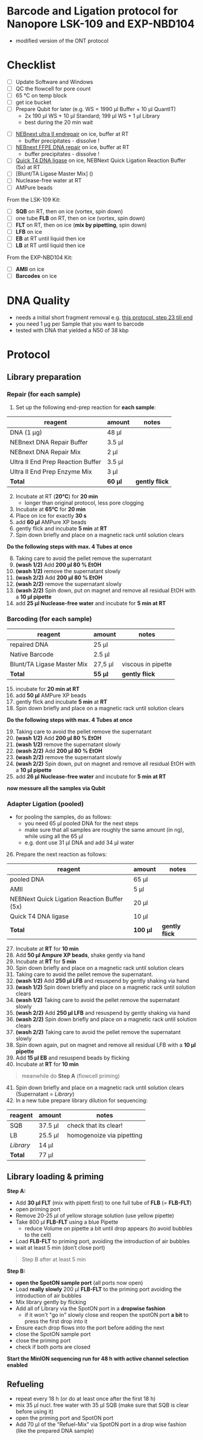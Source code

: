 Barcode and Ligation protocol for Nanopore LSK-109 and EXP-NBD104
===
* modified version of the ONT protocol

# Checklist

* [ ] Update Software and Windows
* [ ] QC the flowcell for pore count
* [ ] 65 °C on temp block
* [ ] get ice bucket
* [ ] Prepare Qubit for later (e.g. WS = 1990 µl Buffer + 10 µl QuantIT)
  * 2x 190 µl WS + 10 µl Standard; 199 µl WS + 1 µl Library
  * best during the 20 min wait



- [ ] [NEBnext ultra II endrepair](https://www.neb.com/products/e7546-nebnext-ultra-ii-end-repair-da-tailing-module#Product%20Information) on ice, buffer at RT
  - buffer precipitates - dissolve !
- [ ] [NEBnext FFPE DNA repair](https://international.neb.com/products/m6630-nebnext-ffpe-dna-repair-mix#Product%20Information) on ice, buffer at RT
    - buffer precipitates - dissolve !
- [ ] [Quick T4 DNA ligase]() on ice, NEBNext Quick Ligation Reaction Buffer (5x) at RT
- [ ] [Blunt/TA Ligase Master Mix] ()
- [ ] Nuclease-free water at RT
- [ ] AMPure beads

From the LSK-109 Kit:
* [ ] **SQB** on RT, then on ice (vortex, spin down)
* [ ] one tube **FLB** on RT, then on ice (vortex, spin down)
* [ ] **FLT** on RT, then on ice (**mix by pipetting**, spin down)
* [ ] **LFB** on ice
* [ ] **EB** at RT until liquid then ice
* [ ] **LB** at RT until liquid then ice

From the EXP-NBD104 Kit:
* [ ] **AMII** on ice
* [ ] **Barcodes** on ice

# DNA Quality

* needs a initial short fragment removal e.g. [this protocol, step 23 till end](https://www.protocols.io/view/long-read-dna-preparation-for-metagenomic-samples-w7afhie)
* you need 1 µg per Sample that you want to barcode
* tested with DNA that yielded a N50 of 38 kbp


# Protocol
## Library preparation
### Repair (for each sample)

1. Set up the following end-prep reaction for **each sample**:

|reagent|amount| notes
|-|-|-|
|DNA (1 µg)|	48 μl | |
|NEBnext DNA Repair Buffer |	3.5 μl| |
|NEBnext DNA Repair Mix|	2 μl| |
|Ultra II End Prep Reaction Buffer|	3.5 μl | |
|Ultra II End Prep Enzyme Mix| 	3 μl| |
|**Total**|**60 μl**| **gently flick**| |

2. Incubate at RT (**20°C**) for **20 min**
   + longer than original protocol, less pore clogging  
3. Incubate at **65°C** for **20 min**
4. Place on ice for exactly **30 s**
5. add **60 µl** AMPure XP beads
6. gently flick and incubate **5 min** at **RT**
7. Spin down briefly and place on a magnetic rack until solution clears


**Do the following steps with max. 4 Tubes at once**


8. Taking care to avoid the pellet remove the supernatant
9. **(wash 1/2)** Add **200 μl 80 % EtOH**
10. **(wash 1/2)** remove the supernatant slowly
11. **(wash 2/2)** Add **200 μl 80 % EtOH**
12. **(wash 2/2)** remove the supernatant slowly
13. **(wash 2/2)** Spin down, put on magnet and remove all residual EtOH with a **10 µl pipette**
14. add **25 µl Nuclease-free water** and incubate for **5 min at RT**

### Barcoding (for each sample)

|reagent|amount| notes
|-|-|-|
|repaired DNA |	25 μl | |
|Native Barcode |	2.5 μl| |
|Blunt/TA Ligase Master Mix|	27,5 μl| viscous in pipette |
|**Total**|**55 μl**| **gently flick**| |

15. incubate for **20 min at RT**
16. add **50 µl** AMPure XP beads
17. gently flick and incubate **5 min** at **RT**
18. Spin down briefly and place on a magnetic rack until solution clears


**Do the following steps with max. 4 Tubes at once**


19. Taking care to avoid the pellet remove the supernatant
20. **(wash 1/2)** Add **200 μl 80 % EtOH**
21. **(wash 1/2)** remove the supernatant slowly
22. **(wash 2/2)** Add **200 μl 80 % EtOH**
23. **(wash 2/2)** remove the supernatant slowly
24. **(wash 2/2)** Spin down, put on magnet and remove all residual EtOH with a **10 µl pipette**
25. add **26 µl Nuclease-free water** and incubate for **5 min at RT**

**now messure all the samples via Qubit**

### Adapter Ligation (pooled)

* for pooling the samples, do as follows:
  + you need 65 µl pooled DNA for the next steps
  + make sure that all samples are roughly the same amount (in ng), while using all the 65 µl
  + e.g. dont use 31 µl DNA and add 34 µl water



26. Prepare the next reaction as follows:

|reagent|amount|notes
|-|-| -|
|pooled DNA | 65 μl| |
|AMII |5 μl| |
|NEBNext Quick Ligation Reaction Buffer (5x)|	20 μl  ||
|Quick T4 DNA ligase |	10 μl ||
|**Total**|**100 μl**| **gently flick**|

27. Incubate at **RT** for **10 min**
28. Add **50 μl Ampure XP beads**, shake gently via hand
29. Incubate at **RT** for **5 min**
30. Spin down briefly and place on a magnetic rack until solution clears
31. Taking care to avoid the pellet remove the supernatant.
32. **(wash 1/2)** Add **250 μl LFB** and resuspend by gently shaking via hand
33. **(wash 1/2)** Spin down briefly and place on a magnetic rack until solution clears
34. **(wash 1/2)** Taking care to avoid the pellet remove the supernatant slowly
35. **(wash 2/2)** Add **250 μl LFB** and resuspend by gently shaking via hand
36. **(wash 2/2)** Spin down briefly and place on a magnetic rack until solution clears
37. **(wash 2/2)** Taking care to avoid the pellet remove the supernatant slowly
38. Spin down again, put on magnet and remove all residual LFB with a **10 µl pipette**
39. Add **15 μl EB** and resuspend beads by flicking
40. Incubate at **RT** for **10 min**
  > meanwhile do **Step A** (flowcell priming)
41. Spin down briefly and place on a magnetic rack until solution clears (Supernatant = *Library*)
42. In a new tube prepare library dilution for sequencing:

|reagent|amount|notes|
|-|-|-|
|SQB| 37.5 µl| check that its clear! |
|LB | 25.5 µl| homogenoize via pipetting |
| *Library* | 14 µl||
|**Total**| 77 µl	 |||


## Library loading & priming

**Step A:**
- Add **30 µl FLT** (mix with pipett first) to one full tube of **FLB** (= **FLB-FLT**)
- open priming port
- Remove 20-25 µl of yellow storage solution (use yellow pipette)
- Take 800 µl **FLB-FLT** using a blue Pipette
  - reduce Volume on pipette a bit until drop appears (to avoid bubbles to the cell)
- Load **FLB-FLT** to priming port, avoiding the introduction of air bubbles
- wait at least 5 min (don’t close port)

> Step B after at least 5 min

**Step B:**
- **open the SpotON sample port** (all ports now open)
- Load **really slowly** 200 µl **FLB-FLT** to the priming port avoiding the introduction of air bubbles
- Mix library gently by flicking
- Add all of Library via the SpotON port in a **dropwise fashion**
    - if it won't "go in" slowly close and reopen the spotON port **a bit** to press the first drop into it
- Ensure each drop flows into the port before adding the next
- close the SpotON sample port
- close the priming port
- check if both ports are closed

**Start the MinION sequencing run for 48 h with active channel selection enabled**

## Refueling

* repeat every 18 h (or do at least once after the first 18 h)
* mix 35 µl nucl. free water with 35 µl SQB (make sure that SQB is clear before using it)
* open the priming port and SpotON port
* Add 70 µl of the "Refuel-Mix" via SpotON port in a drop wise fashion (like the prepared DNA sample)
